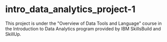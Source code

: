 # intro_data_analytics_project-1
This project is under the "Overview of Data Tools and Language" course in the Introduction to Data Analytics program provided by IBM SkillsBuild and SkillUp.
